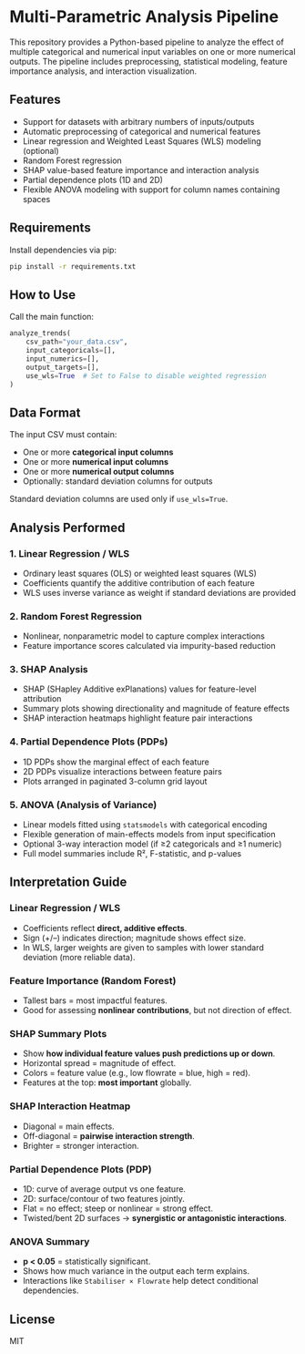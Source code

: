 # Multi-Parametric Analysis Pipeline

This repository provides a Python-based pipeline to analyze the effect of multiple categorical and numerical input variables on one or more numerical outputs. The pipeline includes preprocessing, statistical modeling, feature importance analysis, and interaction visualization.

## Features

- Support for datasets with arbitrary numbers of inputs/outputs
- Automatic preprocessing of categorical and numerical features
- Linear regression and Weighted Least Squares (WLS) modeling (optional)
- Random Forest regression
- SHAP value-based feature importance and interaction analysis
- Partial dependence plots (1D and 2D)
- Flexible ANOVA modeling with support for column names containing spaces

## Requirements

Install dependencies via pip:

```bash
pip install -r requirements.txt
```

## How to Use

Call the main function:

```python
analyze_trends(
    csv_path="your_data.csv",
    input_categoricals=[],
    input_numerics=[],
    output_targets=[],
    use_wls=True  # Set to False to disable weighted regression
)
```

## Data Format

The input CSV must contain:
- One or more **categorical input columns** 
- One or more **numerical input columns** 
- One or more **numerical output columns** 
- Optionally: standard deviation columns for outputs 

Standard deviation columns are used only if `use_wls=True`.

## Analysis Performed

### 1. Linear Regression / WLS

- Ordinary least squares (OLS) or weighted least squares (WLS)
- Coefficients quantify the additive contribution of each feature
- WLS uses inverse variance as weight if standard deviations are provided

### 2. Random Forest Regression

- Nonlinear, nonparametric model to capture complex interactions
- Feature importance scores calculated via impurity-based reduction

### 3. SHAP Analysis

- SHAP (SHapley Additive exPlanations) values for feature-level attribution
- Summary plots showing directionality and magnitude of feature effects
- SHAP interaction heatmaps highlight feature pair interactions

### 4. Partial Dependence Plots (PDPs)

- 1D PDPs show the marginal effect of each feature
- 2D PDPs visualize interactions between feature pairs
- Plots arranged in paginated 3-column grid layout

### 5. ANOVA (Analysis of Variance)

- Linear models fitted using `statsmodels` with categorical encoding
- Flexible generation of main-effects models from input specification
- Optional 3-way interaction model (if ≥2 categoricals and ≥1 numeric)
- Full model summaries include R², F-statistic, and p-values

## Interpretation Guide

### Linear Regression / WLS
- Coefficients reflect **direct, additive effects**.
- Sign (+/–) indicates direction; magnitude shows effect size.
- In WLS, larger weights are given to samples with lower standard deviation (more reliable data).

### Feature Importance (Random Forest)
- Tallest bars = most impactful features.
- Good for assessing **nonlinear contributions**, but not direction of effect.

### SHAP Summary Plots
- Show **how individual feature values push predictions up or down**.
- Horizontal spread = magnitude of effect.
- Colors = feature value (e.g., low flowrate = blue, high = red).
- Features at the top: **most important** globally.

### SHAP Interaction Heatmap
- Diagonal = main effects.
- Off-diagonal = **pairwise interaction strength**.
- Brighter = stronger interaction.

### Partial Dependence Plots (PDP)
- 1D: curve of average output vs one feature.
- 2D: surface/contour of two features jointly.
- Flat = no effect; steep or nonlinear = strong effect.
- Twisted/bent 2D surfaces → **synergistic or antagonistic interactions**.

### ANOVA Summary
- **p < 0.05** = statistically significant.
- Shows how much variance in the output each term explains.
- Interactions like `Stabiliser × Flowrate` help detect conditional dependencies.

## License

MIT

